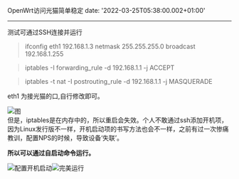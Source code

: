 OpenWrt访问光猫简单稳定
date: '2022-03-25T05:38:00.002+01:00'

---
测试可通过SSH连接并运行


> ifconfig eth1 192.168.1.3 netmask 255.255.255.0 broadcast 192.168.1.255  
> 
> 


> iptables -I forwarding\_rule -d 192.168.1.1 -j ACCEPT
> 
> 


> iptables -t nat -I postrouting\_rule -d 192.168.1.1 -j MASQUERADE 
> 
> 

eth1 为接光猫的口,自行修改即可。

[![](https://blogger.googleusercontent.com/img/b/R29vZ2xl/AVvXsEi2NSYLQLx_-zwn1VOmC5DQBcfiX04wQ9ST_r_4WLV76cFU1VXJhiUM1lpxdWUSCyc_8qTEWtFxFAu85jwpZaxPVaqmptYzKHwwNeJM_nrmCGFu3bUyMpBq6ZRdtu-3GyLRt-ROTmLpGfzlivka_vW9t7ILoXYPpxn4LuYMSyuMJsHKm8v0XDfJgMb9/w324-h64/Screenshot%202022-03-25%20at%2012.37.08%20PM.png)](https://blogger.googleusercontent.com/img/b/R29vZ2xl/AVvXsEi2NSYLQLx_-zwn1VOmC5DQBcfiX04wQ9ST_r_4WLV76cFU1VXJhiUM1lpxdWUSCyc_8qTEWtFxFAu85jwpZaxPVaqmptYzKHwwNeJM_nrmCGFu3bUyMpBq6ZRdtu-3GyLRt-ROTmLpGfzlivka_vW9t7ILoXYPpxn4LuYMSyuMJsHKm8v0XDfJgMb9/s1104/Screenshot%202022-03-25%20at%2012.37.08%20PM.png)图  
但是，iptables是在内存中的，所以重启会失效。个人不敢通过ssh添加开机项，因为Linux发行版不一样，开机启动项的书写方法也会不一样，之前有过一次惨痛教训，配置NPS的时候，导致设备‘失联’。

**所以可以通过自启动命令运行。**

[![](https://blogger.googleusercontent.com/img/b/R29vZ2xl/AVvXsEg63d_hidsn4JM1DHcFGHcqGKvlxkPWzPNvK4bPcyohptLo20r2L_I2PJL_ij4_XnyiO_gmjuaAidxyhUXGpjs-Q1Bn56laCTslpJjJoSkjLDQw4G14ZnnKMHY2dK39DJ9Hi-xNu8luAEwsC9nsMSqG2VlMMeyZgu-CHb-yKZmXpu-PtSFt1ckAKRBl/s320/Screenshot%202022-03-25%20at%2012.43.45%20PM.png)](https://blogger.googleusercontent.com/img/b/R29vZ2xl/AVvXsEg63d_hidsn4JM1DHcFGHcqGKvlxkPWzPNvK4bPcyohptLo20r2L_I2PJL_ij4_XnyiO_gmjuaAidxyhUXGpjs-Q1Bn56laCTslpJjJoSkjLDQw4G14ZnnKMHY2dK39DJ9Hi-xNu8luAEwsC9nsMSqG2VlMMeyZgu-CHb-yKZmXpu-PtSFt1ckAKRBl/s2880/Screenshot%202022-03-25%20at%2012.43.45%20PM.png)配置开机启动[![](https://blogger.googleusercontent.com/img/b/R29vZ2xl/AVvXsEheR5A5u-QjTM9VhaFq0vAhNLP7CN9EF-_ErQbsdpGr7Re3lWXmf9ZjIGWoPpSqYKkqVT9vnDpaW9kQFOFqmwAZbI3WQn9jmDgbzhko0dgRxrrpDbk0qNbn3XSqMcjGRs1m_k3Kp2yGgp1u7l28kEABZamJ1XGSEQEfupVhhK3WaDV5T4aW3O4WJ_Xc/s320/Screenshot%202022-03-25%20at%2012.49.14%20PM.png)](https://blogger.googleusercontent.com/img/b/R29vZ2xl/AVvXsEheR5A5u-QjTM9VhaFq0vAhNLP7CN9EF-_ErQbsdpGr7Re3lWXmf9ZjIGWoPpSqYKkqVT9vnDpaW9kQFOFqmwAZbI3WQn9jmDgbzhko0dgRxrrpDbk0qNbn3XSqMcjGRs1m_k3Kp2yGgp1u7l28kEABZamJ1XGSEQEfupVhhK3WaDV5T4aW3O4WJ_Xc/s2880/Screenshot%202022-03-25%20at%2012.49.14%20PM.png)完美运行  
  
  
  
  
  



